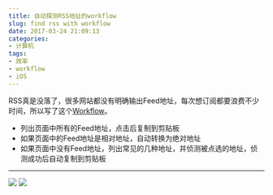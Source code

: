 ```yaml
---
title: 自动探测RSS地址的workflow
slug: find rss with workflow
date: 2017-03-24 21:09:13
categories:
- 计算机
tags:
- 效率
- workflow
- iOS
---
```


RSS真是没落了，很多网站都没有明确输出Feed地址，每次想订阅都要浪费不少时间，所以写了这个[Workflow](https://workflow.is/workflows/7f02a38a6c21414a96a4f96600c94662)。

- 列出页面中所有的Feed地址，点击后复制到剪贴板
- 如果页面中的Feed地址是相对地址，自动转换为绝对地址
- 如果页面中没有Feed地址，列出常见的几种地址，并侦测被点选的地址，侦测成功后自动复制到剪贴板

---

![](https://ww1.sinaimg.cn/large/006tNc79ly1fdy95stcokj30ih0wugnk.jpg)
![](https://ww3.sinaimg.cn/large/006tNc79ly1fdy95w6sncj30ih0wumyy.jpg)
